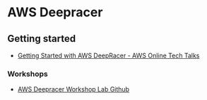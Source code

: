 # AWS Deepracer

## Getting started

* [Getting Started with AWS DeepRacer - AWS Online Tech Talks](https://www.youtube.com/watch?v=gNmWrezkY0s)

### Workshops

* [AWS Deepracer Workshop Lab Github](https://github.com/aws-samples/aws-deepracer-workshops)

